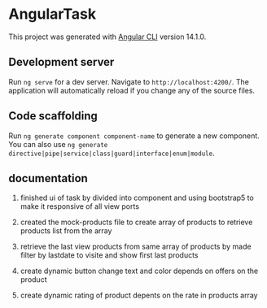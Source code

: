 # AngularTask

This project was generated with [Angular CLI](https://github.com/angular/angular-cli) version 14.1.0.

## Development server

Run `ng serve` for a dev server. Navigate to `http://localhost:4200/`. The application will automatically reload if you change any of the source files.

## Code scaffolding

Run `ng generate component component-name` to generate a new component. You can also use `ng generate directive|pipe|service|class|guard|interface|enum|module`.

## documentation

1. finished ui of task by divided into component and using bootstrap5 to make it responsive of all view ports

2. created the mock-products file to create array of products to retrieve products list from the array

3. retrieve the last view products from same array of products by made filter by lastdate to visite and show first last products 

4. create dynamic button change text and color depends on offers on the product 

5. create dynamic rating of product depents on the rate in products array

